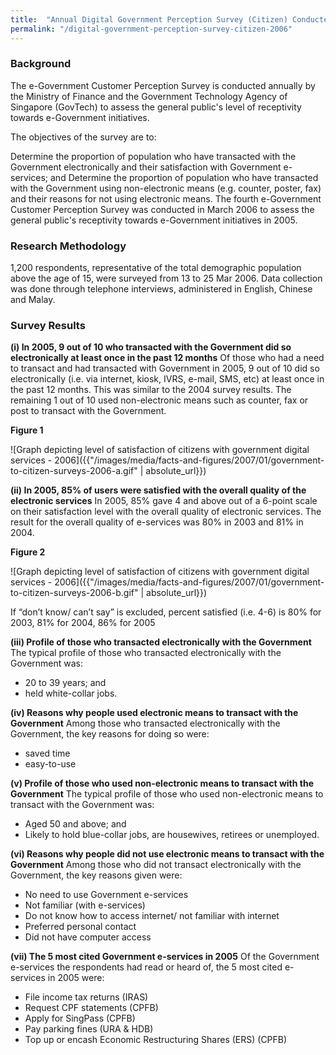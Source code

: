 ```yaml
---
title:  "Annual Digital Government Perception Survey (Citizen) Conducted in 2006"
permalink: "/digital-government-perception-survey-citizen-2006"
---
```


### **Background**

The e-Government Customer Perception Survey is conducted annually by the Ministry of Finance and the Government Technology Agency of Singapore (GovTech) to assess the general public's level of receptivity towards e-Government initiatives.

The objectives of the survey are to:

Determine the proportion of population who have transacted with the Government electronically and their satisfaction with Government e-services; and
Determine the proportion of population who have transacted with the Government using non-electronic means (e.g. counter, poster, fax) and their reasons for not using electronic means.
The fourth e-Government Customer Perception Survey was conducted in March 2006 to assess the general public's receptivity towards e-Government initiatives in 2005.

### **Research Methodology**

1,200 respondents, representative of the total demographic population above the age of 15, were surveyed from 13 to 25 Mar 2006. Data collection was done through telephone interviews, administered in English, Chinese and Malay.

### **Survey Results**

**(i) In 2005, 9 out of 10 who transacted with the Government did so electronically at least once in the past 12 months**
Of those who had a need to transact and had transacted with Government in 2005, 9 out of 10 did so electronically (i.e. via internet, kiosk, IVRS, e-mail, SMS, etc) at least once in the past 12 months. This was similar to the 2004 survey results. The remaining 1 out of 10 used non-electronic means such as counter, fax or post to transact with the Government.

**Figure 1**

![Graph depicting level of satisfaction of citizens with government digital services - 2006]({{"/images/media/facts-and-figures/2007/01/government-to-citizen-surveys-2006-a.gif" | absolute_url}})

**(ii) In 2005, 85% of users were satisfied with the overall quality of the electronic services**
In 2005, 85% gave 4 and above out of a 6-point scale on their satisfaction level with the overall quality of electronic services. The result for the overall quality of e-services was 80% in 2003 and 81% in 2004.

**Figure 2**

![Graph depicting level of satisfaction of citizens with government digital services - 2006]({{"/images/media/facts-and-figures/2007/01/government-to-citizen-surveys-2006-b.gif" | absolute_url}})

If “don’t know/ can’t say” is excluded,  percent satisfied (i.e. 4-6) is 80% for 2003, 81% for 2004, 86% for 2005

**(iii) Profile of those who transacted electronically with the Government**
The typical profile of those who transacted electronically with the Government was:

* 20 to 39 years; and
* held white-collar jobs.

**(iv) Reasons why people used electronic means to transact with the Government**
Among those who transacted electronically with the Government, the key reasons for doing so were:

* saved time
* easy-to-use

**(v) Profile of those who used non-electronic means to transact with the Government**
The typical profile of those who used non-electronic means to transact with the Government was:
* Aged 50 and above; and
* Likely to hold blue-collar jobs, are housewives, retirees or unemployed.

**(vi) Reasons why people did not use electronic means to transact with the Government**
Among those who did not transact electronically with the Government, the key reasons given were:
* No need to use Government e-services
* Not familiar (with e-services)
* Do not know how to access internet/ not familiar with internet
* Preferred personal contact
* Did not have computer access

**(vii) The 5 most cited Government e-services in 2005**
Of the Government e-services the respondents had read or heard of, the 5 most cited e-services in 2005 were:
* File income tax returns (IRAS)
* Request CPF statements (CPFB)
* Apply for SingPass (CPFB)
* Pay parking fines (URA & HDB)
* Top up or encash Economic Restructuring Shares (ERS) (CPFB)
